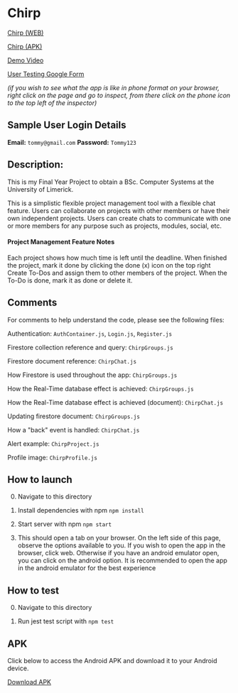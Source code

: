 # Chirp

[Chirp (WEB)](https://dylank09.github.io/chirp/)

[Chirp (APK)](https://ulcampus-my.sharepoint.com/:u:/g/personal/18227023_studentmail_ul_ie/EV5ep_gXZBtOrZra6nS8pLEBhUxMhUn9hFkJQZ5KRNeDyg?e=96D8II)

[Demo Video](https://vimeo.com/showcase/9399953/video/693470978)

[User Testing Google Form](https://forms.gle/yY5wgByFyWvAT4mH6)

_(if you wish to see what the app is like in phone format on your browser, right click on the page and go to inspect, from there click on the phone icon to the top left of the inspector)_

## Sample User Login Details

**Email:** `tommy@gmail.com`
**Password:** `Tommy123`

## Description:

This is my Final Year Project to obtain a BSc. Computer Systems at the University of Limerick.

This is a simplistic flexible project management tool with a flexible chat feature. Users can collaborate on projects with other members or have their own independent projects. Users can create chats to communicate with one or more members for any purpose such as projects, modules, social, etc.

#### Project Management Feature Notes

Each project shows how much time is left until the deadline.
When finished the project, mark it done by clicking the done (x) icon on the top right
Create To-Dos and assign them to other members of the project. When the To-Do is done, mark it as done or delete it.

## Comments

For comments to help understand the code, please see the following files:

Authentication: `AuthContainer.js`, `Login.js`, `Register.js`

Firestore collection reference and query: `ChirpGroups.js`

Firestore document reference: `ChirpChat.js`

How Firestore is used throughout the app: `ChirpGroups.js`

How the Real-Time database effect is achieved: `ChirpGroups.js`

How the Real-Time database effect is achieved (document): `ChirpChat.js`

Updating firestore document: `ChirpGroups.js`

How a "back" event is handled: `ChirpChat.js`

Alert example: `ChirpProject.js`

Profile image: `ChirpProfile.js`

## How to launch

0. Navigate to this directory

1. Install dependencies with npm
   `npm install`

2. Start server with npm
   `npm start`

3. This should open a tab on your browser. On the left side of this page, observe the options available to you. If you wish to open the app in the browser, click web. Otherwise if you have an android emulator open, you can click on the android option. It is recommended to open the app in the android emulator for the best experience

## How to test

0. Navigate to this directory

1. Run jest test script with
   `npm test`

## APK

Click below to access the Android APK and download it to your Android device.

[Download APK](https://ulcampus-my.sharepoint.com/:u:/g/personal/18227023_studentmail_ul_ie/EV5ep_gXZBtOrZra6nS8pLEBhUxMhUn9hFkJQZ5KRNeDyg?e=96D8II)
